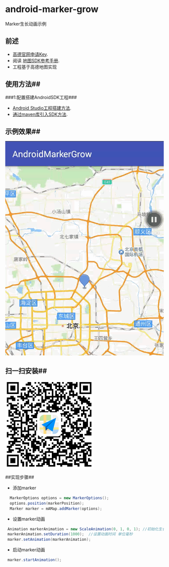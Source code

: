 # android-marker-grow

Marker生长动画示例

## 前述 ##
- [高德官网申请Key](http://lbs.amap.com/dev/#/).
- 阅读
  [地图SDK参考手册](http://a.amap.com/lbs/static/unzip/Android_Map_Doc/index.html). 
- 工程基于高德地图实现

## 使用方法##
###1:配置搭建AndroidSDK工程###
- [Android Studio工程搭建方法](http://lbs.amap.com/api/android-sdk/guide/creat-project/android-studio-creat-project/#add-jars).
- [通过maven库引入SDK方法](http://lbsbbs.amap.com/forum.php?mod=viewthread&tid=18786).


## 示例效果##
![img](https://github.com/amap-demo/android-marker-grow/raw/master/resource/markerGrow.gif)


## 扫一扫安装##
![Screenshot](https://github.com/amap-demo/android-marker-grow/raw/master/resource/download.png)


##实现步骤##
 - 添加marker
 
 ```java
   MarkerOptions options = new MarkerOptions();
   options.position(markerPosition);
   Marker marker = mAMap.addMarker(options);
 ```
 - 设置marker动画
 
 ```java
  Animation markerAnimation = new ScaleAnimation(0, 1, 0, 1); //初始化生长效果动画
  markerAnimation.setDuration(1000);  //设置动画时间 单位毫秒
  marker.setAnimation(markerAnimation);
 ```
 - 启动marker动画
 
 ```java
  marker.startAnimation();
  ```
